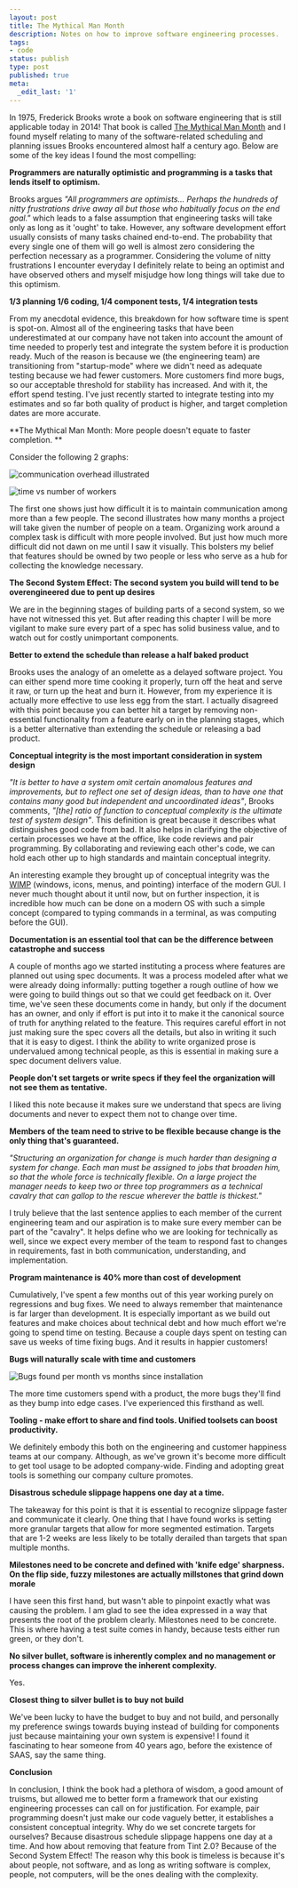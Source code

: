 ```yaml
---
layout: post
title: The Mythical Man Month
description: Notes on how to improve software engineering processes.
tags:
- code
status: publish
type: post
published: true
meta:
  _edit_last: '1'
---
```


In 1975, Frederick Brooks wrote a book on software engineering that is still applicable today in 2014! That book is called [The Mythical Man Month](http://en.wikipedia.org/wiki/The_Mythical_Man-Month) and I found myself relating to many of the software-related scheduling and planning issues Brooks encountered almost half a century ago. Below are some of the key ideas I found the most compelling:

**Programmers are naturally optimistic and programming is a tasks that lends itself to optimism.**

Brooks argues *"All programmers are optimists... Perhaps the hundreds of nitty frustrations drive away all but those who habitually focus on the end goal."* which leads to a false assumption that engineering tasks will take only as long as it 'ought' to take. However, any software development effort usually consists of many tasks chained end-to-end. The probability that every single one of them will go well is almost zero considering the perfection necessary as a programmer. Considering the volume of nitty frustrations I encounter everyday I definitely relate to being an optimist and have observed others and myself misjudge how long things will take due to this optimism.

 **1/3 planning 1/6 coding, 1/4 component tests, 1/4 integration tests**

From my anecdotal evidence, this breakdown for how software time is spent is spot-on. Almost all of the engineering tasks that have been underestimated at our company have not taken into account the amount of time needed to properly test and integrate the system before it is production ready. Much of the reason is because we (the engineering team) are transitioning from "startup-mode" where we didn't need as adequate testing because we had fewer customers. More customers find more bugs, so our acceptable threshold for stability has increased. And with it, the effort spend testing. I've just recently started to integrate testing into my estimates and so far both quality of product is higher, and target completion dates are more accurate.

**The Mythical Man Month: More people doesn't equate to faster completion. **

Consider the following 2 graphs:

![communication overhead illustrated](https://s3.amazonaws.com/uploads.hipchat.com/38181/267094/zAKeWkVhgoYytet/Screen%20Shot%202014-11-01%20at%208.52.26%20PM.png)

![time vs number of workers](https://s3.amazonaws.com/uploads.hipchat.com/38181/267094/srHRc1jE6ip81YZ/upload.jpg)

The first one shows just how difficult it is to maintain communication among more than a few people. The second illustrates how many months a project will take given the number of people on a team. Organizing work around a complex task is difficult with more people involved. But just how much more difficult did not dawn on me until I saw it visually. This bolsters my belief that features should be owned by two people or less who serve as a hub for collecting the knowledge necessary.

**The Second System Effect: The second system you build will tend to be overengineered due to pent up desires**

We are in the  beginning stages of building parts of a second system, so we have not witnessed this yet. But after reading this chapter I will be more vigilant to make sure every part of a spec has solid business value, and to watch out for costly unimportant components.

**Better to extend the schedule than release a half baked product**

Brooks uses the analogy of an omelette as a delayed software project. You can either spend more time cooking it properly, turn off the heat and serve it raw, or turn up the heat and burn it. However, from my experience it is actually more effective to use less egg from the start. I actually disagreed with this point because you can better hit a target by removing non-essential functionality from a feature early on in the planning stages, which is a better alternative than extending the schedule or releasing a bad product.

**Conceptual integrity is the most important consideration in system design**

*"It is better to have a system omit certain anomalous features and improvements, but to reflect one set of design ideas, than to have one that contains many good but independent and uncoordinated ideas"*, Brooks comments, *"[the] ratio of function to conceptual complexity is the ultimate test of system design"*. This definition is great because it describes what distinguishes good code from bad. It also helps in clarifying the objective of certain processes we have at the office, like code reviews and pair programming. By collaborating and reviewing each other's code, we can hold each other up to high standards and maintain conceptual integrity.

An interesting example they brought up of conceptual integrity was the [WIMP](http://en.wikipedia.org/wiki/WIMP_(computing)) (windows, icons, menus, and pointing) interface of the modern GUI. I never much thought about it until now, but on further inspection, it is incredible how much can be done on a modern OS with such a simple concept (compared to typing commands in a terminal, as was computing before the GUI).

**Documentation is an essential tool that can be the difference between catastrophe and success**

A couple of months ago we started instituting a process where features are planned out using spec documents. It was a process modeled after what we were already doing informally: putting together a rough outline of how we were going to build things out so that we could get feedback on it. Over time, we've seen these documents come in handy, but only if the document has an owner, and only if effort is put into it to make it the canonical source of truth for anything related to the feature. This requires careful effort in not just making sure the spec covers all the details, but also in writing it such that it is easy to digest. I think the ability to write organized prose is undervalued among technical people, as this is essential in making sure a spec document delivers value.

**People don't set targets or write specs if they feel the organization will not see them as tentative.**

I liked this note because it makes sure we understand that specs are living documents and never to expect them not to change over time.

**Members of the team need to strive to be flexible because change is the only thing that's guaranteed.**

*"Structuring an organization for change is much harder than designing a system for change. Each man must be assigned to jobs that broaden him, so that the whole force is technically flexible. On a large project the manager needs to keep two or three top programmers as a technical cavalry that can gallop to the rescue wherever the battle is thickest."*

I truly believe that the last sentence applies to each member of the current engineering team and our aspiration is to make sure every member can be part of the "cavalry". It helps define who we are looking for technically as well, since we expect every member of the team to respond fast to changes in requirements, fast in both communication, understanding, and implementation.

**Program maintenance is 40% more than cost of development**

Cumulatively, I've spent a few months out of this year working purely on regressions and bug fixes. We need to always remember that maintenance is far larger than development. It is especially important as we build out features and make choices about technical debt and how much effort we're going to spend time on testing. Because a couple days spent on testing can save us weeks of time fixing bugs. And it results in happier customers!

**Bugs will naturally scale with time and customers**

![Bugs found per month vs months since installation](https://s3.amazonaws.com/uploads.hipchat.com/38181/267094/7uTzNFqiZFqihdZ/upload%20%281%29.jpg)

The more time customers spend with a product, the more bugs they'll find as they bump into edge cases. I've experienced this firsthand as well.
 
**Tooling - make effort to share and find tools. Unified toolsets can boost productivity.**

We definitely embody this both on the engineering and customer happiness teams at our company. Although, as we've grown it's become more difficult to get tool usage to be adopted company-wide. Finding and adopting great tools is something our company culture promotes.

**Disastrous schedule slippage happens one day at a time.**

The takeaway for this point is that it is essential to recognize slippage faster and communicate it clearly. One thing that I have found works is setting more granular targets that allow for more segmented estimation. Targets that are 1-2 weeks are less likely to be totally derailed than targets that span multiple months.

**Milestones need to be concrete and defined with 'knife edge' sharpness. On the flip side, fuzzy milestones are actually millstones that grind down morale**

I have seen this first hand, but wasn't able to pinpoint exactly what was causing the problem. I am glad to see the idea expressed in a way that presents the root of the problem clearly. Milestones need to be concrete. This is where having a test suite comes in handy, because tests either run green, or they don't.

**No silver bullet, software is inherently complex and no management or process changes can improve the inherent complexity.**

Yes.

**Closest thing to silver bullet is to buy not build**

We've been lucky to have the budget to buy and not build, and personally my preference swings towards buying instead of building for components just because maintaining your own system is expensive! I found it fascinating to hear someone from 40 years ago, before the existence of SAAS, say the same thing.

**Conclusion**

In conclusion, I think the book had a plethora of wisdom, a good amount of truisms, but allowed me to better form a framework that our existing engineering processes can call on for justification. For example, pair programming doesn't just make our code vaguely better, it establishes a consistent conceptual integrity. Why do we set concrete targets for ourselves? Because disastrous schedule slippage happens one day at a time. And how about removing that feature from Tint 2.0? Because of the Second System Effect! The reason why this book is timeless is because it's about people, not software, and as long as writing software is complex, people, not computers, will be the ones dealing with the complexity.

